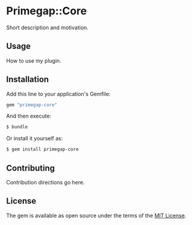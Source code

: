 # Primegap::Core
Short description and motivation.

## Usage
How to use my plugin.

## Installation
Add this line to your application's Gemfile:

```ruby
gem "primegap-core"
```

And then execute:
```bash
$ bundle
```

Or install it yourself as:
```bash
$ gem install primegap-core
```

## Contributing
Contribution directions go here.

## License
The gem is available as open source under the terms of the [MIT License](https://opensource.org/licenses/MIT).

